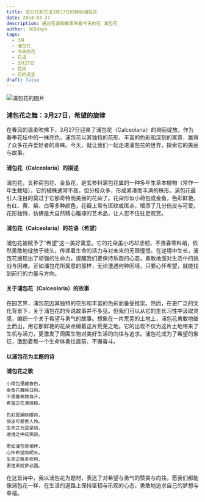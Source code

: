 ```yaml
---
title: 生日花和花语3月27日的特别浦包花
date: 2024-03-27
description: 通过花语和故事来看今天的花 浦包花
author: 365days
tags:
  - 3月
  - 浦包花
  - 今天的花
  - 花语
  - 3月27日
  - 花卉
  - 花的语言
draft: false
---
```



![浦包花的图片](https://cdn.pixabay.com/photo/2018/03/15/17/43/plant-3228944_1280.jpg#center#center)


### 浦包花之舞：3月27日，希望的旋律

在春风的温柔吹拂下，3月27日迎来了浦包花（Calceolaria）的绚丽绽放。作为春季花坛中的一抹亮色，浦包花以其独特的花形、丰富的色彩和深刻的寓意，赢得了众多花卉爱好者的青睐。今天，就让我们一起走进浦包花的世界，探索它的美丽与故事。

#### 浦包花（Calceolaria）的描述

浦包花，又称荷包花、金鱼花，是玄参科蒲包花属的一种多年生草本植物（常作一年生栽培）。它的植株通常不高，但分枝众多，形成紧凑而丰满的株形。浦包花最引人注目的莫过于它那奇特而美丽的花朵了。花朵形似小荷包或金鱼，色彩鲜艳，有红、黄、紫、白等多种颜色，花瓣上常有斑纹或斑点，增添了几分俏皮与可爱。花形独特，仿佛是大自然精心雕琢的艺术品，让人忍不住驻足观赏。

#### 浦包花（Calceolaria）的花语（希望）

浦包花被赋予了“希望”这一美好寓意。它的花朵虽小巧却坚韧，不畏春寒料峭，依然勇敢地绽放于枝头，传递着生命的活力与对未来的无限憧憬。在逆境中生长，浦包花展现出了顽强的生命力，提醒我们要保持乐观的心态，勇敢地面对生活中的挑战与困难。正如浦包花所寓意的那样，无论遭遇何种困境，只要心怀希望，就能找到前行的力量与方向。

#### 关于浦包花（Calceolaria）的故事

在园艺界，浦包花因其独特的花形和丰富的色彩而备受推崇。然而，在更广泛的文化背景下，关于浦包花的传说故事并不多见。但我们可以从它的生长习性中汲取灵感，编织一个关于希望与勇气的故事。想象在一片荒芜的土地上，浦包花勇敢地破土而出，用它那鲜艳的花朵点缀着这片荒芜之地。它的出现不仅为这片土地带来了生机与活力，更激发了周围生物对美好生活的向往与追求。浦包花成为了希望的象征，激励着每一个生命体勇往直前、不懈奋斗。

#### 以浦包花为主题的诗

**浦包花之歌**

	小荷包里藏春色，  
	金鱼花舞映日斜。  
	不畏春寒独自开，  
	希望之花满枝桠。
	
	色彩斑斓映眼帘，  
	俏皮可爱惹人怜。  
	生命之力显坚韧，  
	逆境之中绽笑颜。
	
	愿如浦包常相伴，  
	心怀希望向明天。  
	生命之路多坎坷，  
	勇往直前梦必圆。

在这首诗中，我以浦包花为题材，表达了对希望与勇气的赞美与向往。愿我们都能像浦包花一样，在生活的道路上保持坚韧与乐观的心态，勇敢地追求自己的梦想与幸福。